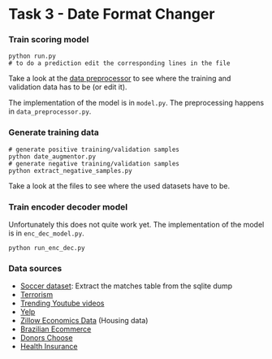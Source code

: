 # Task 3 - Date Format Changer
### Train scoring model
```
python run.py
# to do a prediction edit the corresponding lines in the file
```
Take a look at the [data preprocessor](https://github.com/janehmueller/DPS_Tasks/blob/master/task3/data_preprocessor.py#L81)
to see where the training and validation data has to be (or edit it).

The implementation of the model is in `model.py`.
The preprocessing happens in `data_preprocessor.py`.

### Generate training data
```
# generate positive training/validation samples
python date_augmentor.py
# generate negative training/validation samples
python extract_negative_samples.py
```
Take a look at the files to see where the used datasets have to be.


### Train encoder decoder model
Unfortunately this does not quite work yet.
The implementation of the model is in `enc_dec_model.py`.
```
python run_enc_dec.py
```


### Data sources
- [Soccer dataset](https://www.kaggle.com/hugomathien/soccer): Extract the matches table from the sqlite dump
- [Terrorism](https://www.kaggle.com/START-UMD/gtd)
- [Trending Youtube videos](https://www.kaggle.com/datasnaek/youtube-new)
- [Yelp](https://www.kaggle.com/yelp-dataset/yelp-dataset)
- [Zillow Economics Data](https://www.kaggle.com/zillow/zecon) (Housing data)
- [Brazilian Ecommerce](https://www.kaggle.com/olistbr/brazilian-ecommerce)
- [Donors Choose](https://www.kaggle.com/donorschoose/io)
- [Health Insurance](https://www.kaggle.com/hhs/health-insurance-marketplace)
